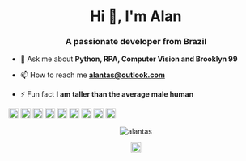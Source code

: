 <h1 align="center">Hi 👋, I'm Alan</h1>
<h3 align="center">A passionate developer from Brazil</h3>

- 💬 Ask me about **Python, RPA, Computer Vision and Brooklyn 99**

- 📫 How to reach me **alantas@outlook.com**

- ⚡ Fun fact **I am taller than the average male human**

<p align="left"><img src="https://devicons.github.io/devicon/devicon.git/icons/android/android-original-wordmark.svg" alt="android" width="20" height="20"/> <img src="https://devicons.github.io/devicon/devicon.git/icons/c/c-original.svg" alt="c" width="20" height="20"/> <img src="https://devicons.github.io/devicon/devicon.git/icons/csharp/csharp-original.svg" alt="csharp" width="20" height="20"/> <img src="https://devicons.github.io/devicon/devicon.git/icons/java/java-original-wordmark.svg" alt="java" width="20" height="20"/> <img src="https://devicons.github.io/devicon/devicon.git/icons/mysql/mysql-original-wordmark.svg" alt="mysql" width="20" height="20"/> <img src="https://devicons.github.io/devicon/devicon.git/icons/python/python-original-wordmark.svg" alt="python" width="20" height="20"/> <img src="https://devicons.github.io/devicon/devicon.git/icons/linux/linux-original.svg" alt="linux" width="20" height="20"/> <img src="https://cdn.jsdelivr.net/npm/simple-icons@3.1.0/icons/flutter.svg" alt="flutter" width="20" height="20"/> <img src="https://cdn.jsdelivr.net/npm/simple-icons@3.1.0/icons/dart.svg" alt="dart" width="20" height="20"/></p><p align="center"> <img src="https://github-readme-stats.vercel.app/api?username=alantas&show_icons=true" alt="alantas" /> </p>

<p align="center">
<a href="https://linkedin.com/in/https://www.linkedin.com/in/alan-silva-57565a79/" target="blank"><img align="center" src="https://cdn.jsdelivr.net/npm/simple-icons@3.0.1/icons/linkedin.svg" alt="https://www.linkedin.com/in/alan-silva-57565a79/" height="20" width="20" /></a>
</p>
